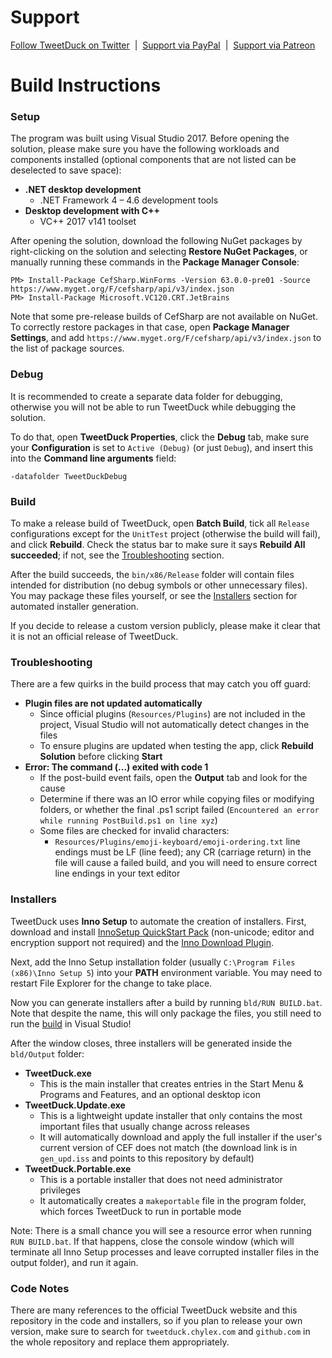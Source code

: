 # Support

[Follow TweetDuck on Twitter](https://twitter.com/TryTweetDuck) &nbsp;|&nbsp; [Support via PayPal](https://paypal.me/chylex) &nbsp;|&nbsp; [Support via Patreon](https://www.patreon.com/chylex)

# Build Instructions

### Setup

The program was built using Visual Studio 2017. Before opening the solution, please make sure you have the following workloads and components installed (optional components that are not listed can be deselected to save space):
* **.NET desktop development**
  * .NET Framework 4 – 4.6 development tools
* **Desktop development with C++**
  * VC++ 2017 v141 toolset

After opening the solution, download the following NuGet packages by right-clicking on the solution and selecting **Restore NuGet Packages**, or manually running these commands in the **Package Manager Console**:
```
PM> Install-Package CefSharp.WinForms -Version 63.0.0-pre01 -Source https://www.myget.org/F/cefsharp/api/v3/index.json
PM> Install-Package Microsoft.VC120.CRT.JetBrains
```

Note that some pre-release builds of CefSharp are not available on NuGet. To correctly restore packages in that case, open **Package Manager Settings**, and add `https://www.myget.org/F/cefsharp/api/v3/index.json` to the list of package sources.

### Debug

It is recommended to create a separate data folder for debugging, otherwise you will not be able to run TweetDuck while debugging the solution.

To do that, open **TweetDuck Properties**, click the **Debug** tab, make sure your **Configuration** is set to `Active (Debug)` (or just `Debug`), and insert this into the **Command line arguments** field:
```
-datafolder TweetDuckDebug
```

### Build

To make a release build of TweetDuck, open **Batch Build**, tick all `Release` configurations except for the `UnitTest` project (otherwise the build will fail), and click **Rebuild**. Check the status bar to make sure it says **Rebuild All succeeded**; if not, see the [Troubleshooting](#troubleshooting) section.

After the build succeeds, the `bin/x86/Release` folder will contain files intended for distribution (no debug symbols or other unnecessary files). You may package these files yourself, or see the [Installers](#installers) section for automated installer generation.

If you decide to release a custom version publicly, please make it clear that it is not an official release of TweetDuck.

### Troubleshooting

There are a few quirks in the build process that may catch you off guard:

- **Plugin files are not updated automatically**
  - Since official plugins (`Resources/Plugins`) are not included in the project, Visual Studio will not automatically detect changes in the files
  - To ensure plugins are updated when testing the app, click **Rebuild Solution** before clicking **Start**
- **Error: The command (...) exited with code 1**
  - If the post-build event fails, open the **Output** tab and look for the cause
  - Determine if there was an IO error while copying files or modifying folders, or whether the final .ps1 script failed (`Encountered an error while running PostBuild.ps1 on line xyz`)
  - Some files are checked for invalid characters:
    - `Resources/Plugins/emoji-keyboard/emoji-ordering.txt` line endings must be LF (line feed); any CR (carriage return) in the file will cause a failed build, and you will need to ensure correct line endings in your text editor

### Installers

TweetDuck uses **Inno Setup** to automate the creation of installers. First, download and install [InnoSetup QuickStart Pack](http://www.jrsoftware.org/isdl.php) (non-unicode; editor and encryption support not required) and the [Inno Download Plugin](https://code.google.com/archive/p/inno-download-plugin).

Next, add the Inno Setup installation folder (usually `C:\Program Files (x86)\Inno Setup 5`) into your **PATH** environment variable. You may need to restart File Explorer for the change to take place.

Now you can generate installers after a build by running `bld/RUN BUILD.bat`. Note that despite the name, this will only package the files, you still need to run the [build](#build) in Visual Studio!

After the window closes, three installers will be generated inside the `bld/Output` folder:
* **TweetDuck.exe**
  * This is the main installer that creates entries in the Start Menu & Programs and Features, and an optional desktop icon
* **TweetDuck.Update.exe**
  * This is a lightweight update installer that only contains the most important files that usually change across releases
  * It will automatically download and apply the full installer if the user's current version of CEF does not match (the download link is in `gen_upd.iss` and points to this repository by default)
* **TweetDuck.Portable.exe**
  * This is a portable installer that does not need administrator privileges
  * It automatically creates a `makeportable` file in the program folder, which forces TweetDuck to run in portable mode

Note: There is a small chance you will see a resource error when running `RUN BUILD.bat`. If that happens, close the console window (which will terminate all Inno Setup processes and leave corrupted installer files in the output folder), and run it again.

### Code Notes

There are many references to the official TweetDuck website and this repository in the code and installers, so if you plan to release your own version, make sure to search for `tweetduck.chylex.com` and `github.com` in the whole repository and replace them appropriately.
